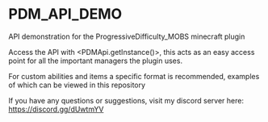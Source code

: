 # PDM_API_DEMO
API demonstration for the ProgressiveDifficulty_MOBS minecraft plugin


Access the API with <PDMApi.getInstance()>, this acts as an easy access point for all the important managers the plugin uses.

For custom abilities and items a specific format is recommended, examples of which can be viewed in this repository


If you have any questions or suggestions, visit my discord server here: https://discord.gg/dUwtmYV
